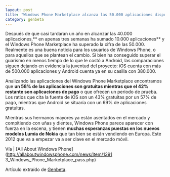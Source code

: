 ```yaml
---
layout: post
title: "Windows Phone Marketplace alcanza las 50.000 aplicaciones disponibles"
category: genbeta
---
```





Después de que casi tardaran un año en alcanzar las 40.000 aplicaciones,** en
apenas tres semanas ha sumado 10.000 aplicaciones** y el Windows Phone
Marketplace ha superado la cifra de las 50.000. Realmente es una buena noticia
para los usuarios de Windows Phone, o para aquellos que se plantean el cambio.
Si bien ha conseguido superar el guarismo en menos tiempo de lo que le costó a
Android, las comparaciones siguen dejando en evidencia la juventud del
proyecto: iOS cuenta con más de 500.000 aplicaciones y Android cuenta ya en su
casilla con 380.000.

Analizando las aplicaciones del Windows Phone Marketplace encontramos que **un
58% de las aplicaciones son gratuitas mientras que el 42% restante son
aplicaciones de pago** o que ofrecen un periodo de prueba. Los ratios que cita
la fuente de iOS son un 43% gratuitas por un 57% de pago, mientras que Android
se situaría con un 69% de aplicaciones gratuitas.

Mientras sus hermanos mayores ya están asentados en el mercado y compitiendo
con uñas y dientes, Windows Phone parece aparecer con fuerza en la escena, y
tienen **muchas esperanzas puestas en los nuevos modelos Lumia de Nokia** que
tan bien se están vendiendo en Europa. Este 2012 que va a empezar va a ser
clave en el mercado móvil.

Vía | [All About Windows Phone](http://allaboutwindowsphone.com/news/item/1391
3_Windows_Phone_Marketplace_pass.php)

Artículo extraído de [Genbeta](http://www.genbeta.com).